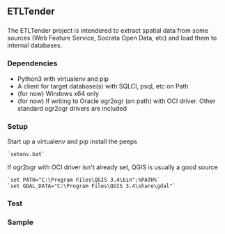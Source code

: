## ETLTender

### 

The ETLTender project is intendered to extract spatial data from some sources
(Web Feature Service, Socrata Open Data, etc) and load them to internal 
databases.  

### Dependencies

* Python3 with virtualenv and pip
* A client for target database(s) with SQLCl, psql, etc on Path
* (for now) Windows x64 only
* (for now) If writing to Oracle ogr2ogr (on path) with OCI driver.  Other standard ogr2ogr drivers are included    


### Setup

Start up a virtualenv and pip install the peeps

    `setenv.bat`

If ogr2ogr with OCI driver isn't already set, QGIS is usually a good source

    `set PATH="C:\Program Files\QGIS 3.4\bin";%PATH%`
    `set GDAL_DATA="C:\Program Files\QGIS 3.4\share\gdal"`

### Test 



### Sample 